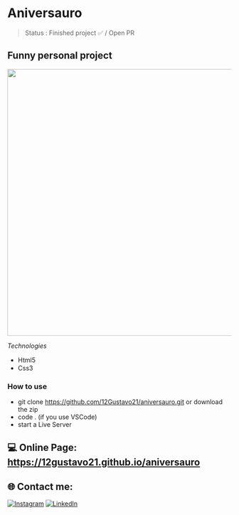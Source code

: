 # Aniversauro

> Status : Finished project ✅ / Open PR

## Funny personal project

<img width ='600px' src ='https://media.discordapp.net/attachments/1000858323026989078/1081396583377154109/image.png?width=1242&height=583' />

*Technologies*

+ Html5 <img width="15px" src="https://cdn-icons-png.flaticon.com/512/4943/4943029.png" />
+ Css3 <img width="15px" src="https://cdn-icons-png.flaticon.com/512/732/732190.png" />

### How to use
 
 - git clone https://github.com/12Gustavo21/aniversauro.git or download the zip
 - code . (if you use VSCode)
 - start a Live Server
 
 ## 💻 Online Page: https://12gustavo21.github.io/aniversauro

## 🌐 Contact me:
[![Instagram](https://img.shields.io/badge/Instagram-%23E4405F.svg?logo=Instagram&logoColor=white)](https://instagram.com/gualmda) [![LinkedIn](https://img.shields.io/badge/LinkedIn-%230077B5.svg?logo=linkedin&logoColor=white)](https://linkedin.com/in/gustavo-almeida-421044246)
